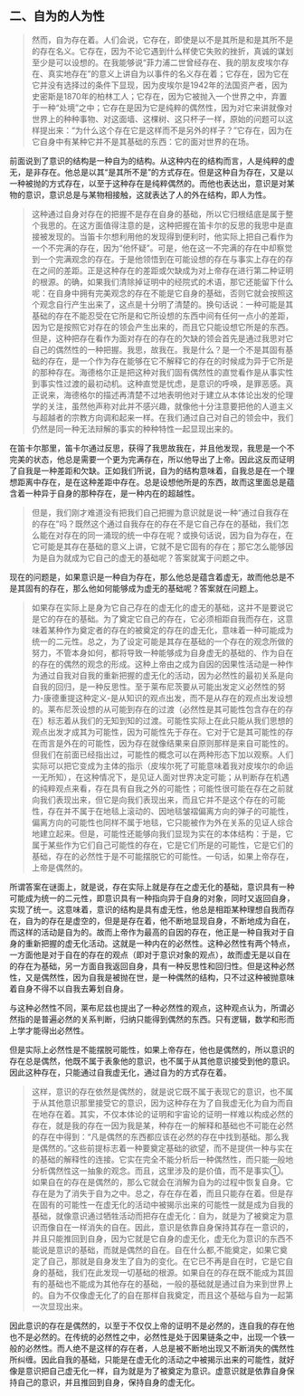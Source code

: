 <h2>二、自为的人为性</h2><blockquote data-pid="o0I_Ph9y">然而，自为存在着。人们会说，它存在，即使是以不是其所是和是其所不是的存在名义。它存在，因为不论它遇到什么样使它失败的挫折，真诚的谋划至少是可以设想的。在我能够说“菲力浦二世曾经存在、我的朋友皮埃尔存在、真实地存在”的意义上讲自为以事件的名义存在着；它存在，因为它在它并没有选择过的条件下显现，因为皮埃尔是1942年的法国资产者，因为史密斯是1870年的柏林工人；它存在，因为它被抛入一个世界之中，弃置于一种“处境”之中；它存在是因为它是纯粹的偶然性，因为对它来讲就像对世界上的种种事物、对这面墙、这棵树、这只杯子一样，原始的问题可以这样提出来：“为什么这个存在它是这样而不是另外的样子？”它存在，因为在它自身中有某种它并不是其基础的东西：它的面对世界的在场。</blockquote><p data-pid="-po4NzB3">前面说到了意识的结构是一种自为的结构。从这种内在的结构而言，人是纯粹的虚无，是非存在。他总是以其“是其所不是”的方式存在。但是这种自为存在，又是以一种被抛的方式存在，以至于这种存在是纯粹偶然的。而他也表达出，意识是对某物的意识，意识总是与某物相接触，这就表达了人的外在结构，即人为性。</p><blockquote data-pid="T5qsfTBu">这种通过自身对存在的把握不是存在自身的基础，所以它归根结底是属于整个我思的。在这方面值得注意的是，这种把握在笛卡尔的反思的我思中是直接被发现的。当笛卡尔想利用他的发现得到便利时，他实际上把自己看作为一个不完满的存在，因为“他怀疑”。可是，他在这一不完满的存在中却察觉到一个完满观念的存在。于是他领悟到在可能设想的存在与事实上存在的存在之间的差距。正是这种存在的差距或欠缺成为对上帝存在进行第二种证明的根源。的确，如果我们清除掉证明中的经院式的术语，那它还能留下什么呢：在自身中拥有完美观念的存在不能是它自身的基础，否则它就会按照这个观念自行产生出来了，这点是十分明了清楚的。换句话说：一种可能是其基础的存在不能忍受在它所是和它所设想的东西中间有任何一点小的差距，因为它是按照它对存在的领会产生出来的，而且它只能设想它所是的东西。但是，这种把存在看作为面对存在的存在的欠缺的领会首先是通过我思对它自己的偶然性的一种把握。我思，故我在。我是什么？是一个不是其固有基础的存在，是一个作为存在能够在它不解释它的存在的时候成为异于它所是的那种存在。海德格尔正是把这种对我们固有偶然性的直觉看作是从事实性到事实性过渡的最初动机。这种直觉是忧虑，是意识的呼唤，是罪恶感。真正说来，海德格尔的描述再清楚不过地表明他对于建立从本体论出发的伦理学的关注，虽然他声称对此并不感兴趣，就像他十分注意要把他的人道主义与超越者的宗教方向调和起来一样。在我们通过自己对自己的领会中，我们仍然是同一种无法辩解的事实的种种特性一起显现出来的。</blockquote><p data-pid="PRhZHwLF">在笛卡尔那里，笛卡尔通过反思，获得了我思故我在，并且他发现，我思是一个不完美的状态，他总是需要一个更为完满存在，所以他导出了上帝。因此这反而证明了自我是一种差距和欠缺。正如我们所说，自为的结构意味着，自我总是在一个理想距离中存在，是在这种差距中存在。总是设想他所是的东西，故而这里面总是蕴含着一种异于自身的那种存在，是一种内在的超越性。</p><blockquote data-pid="Yn3_Z4h5">但是，我们刚才难道没有把我们自己把握为意识就是说一种“通过自我存在的存在”吗？既然这个通过自我存在的存在不是它自己存在的基础，我们怎么能在对存在的同一涌现的统一中存在呢？或换句话说，因为自为存在，在它可能是其存在基础的意义上讲，它就不是它固有的存在；那它怎么能够因为是自为就成为它自己的虚无的基础呢？答案就寓于问题之中。</blockquote><p data-pid="dhjcDAFT">现在的问题是，如果意识是一种自为存在，那么他总是蕴含着虚无，故而他总是不是其固有的存在，那么他如何能够成为虚无的基础呢？答案就在问题上。</p><blockquote data-pid="gNYnvhrM">如果存在实际上是身为它自己存在的虚无化的虚无的基础，这并不是要说它是它的存在的基础。为了奠定它自己的存在，它必须相距自我而存在，这意味着某种作为奠定者的存在的被奠定的存在的虚无化，意味着一种可能成为统一的二元性。总之，为了设定可能是其存在基础的一个存在的观念所做的努力，不管本身如何，都将导致一种能够成为自身虚无的基础的、作为自在的存在的偶然的观念的形成。这种上帝由之成为自因的因果性活动是一种作为通过自我对自我的重新把握的虚无化的活动，因为必然性的最初关系是向自我的回归，是一种反思性。至于莱布尼茨要从可能出发定义必然性的努力-康德重提这种定义-是从知识的观点出发，而不是从存在的观点出发设想的。莱布尼茨设想的从可能到存在的过渡（必然性是其可能性包含存在的存在）标志着从我们的无知到知的过渡。可能性实际上在此只能从我们思想的观点出发才成其为可能性，因为可能性先于存在。它对于它是其可能性的存在而言是外在的可能性，因为存在就像结果来自原则那样是来自可能性的。但我们在前面已经指出过，可能性的概念可以在两种形态下加以观察。人们实际可以把它变成为主体的指示（皮埃尔死了可能意味着我对皮埃尔的命运一无所知），在这种情况下，是见证人面对世界决定可能；从判断存在机遇的纯粹观点来看，存在具有自我之外的可能性；可能性很可能在存在之前就向我们表现出来，但它是向我们表现出来，而且它并不是这个存在的可能性，存在并不属于在地毯上滚动的、因地毯皱褶偏离方向的弹子的可能性，偏离方向的可能性也同样不属于地毯，它只能被作为外在关系的见证人综合地建立起来。但是，可能性还能够向我们显现为实在的本体结构：于是，它属于某些作为它们自己可能性的存在，它是它们所是的可能性，它是它们的基础，存在的必然性于是不可能摆脱它的可能性。一句话，如果上帝存在，上帝是偶然的。</blockquote><p data-pid="g1J_6PIh">所谓答案在谜面上，就是说，存在实际上就是存在之虚无化的基础，意识具有一种可能成为统一的二元性，即意识具有一种指向异于自身的对象，同时又返回自身，实现了统一。这意味着，意识的结构是具有虚无性，他总是相距某种理想自我而存在，自为的存在是虚空的，但是是存在着，他不断地显现自身，不断地成为自在，而这样的活动是自为的。故而上帝作为最高的自因的存在，他正是一种自我对于自身的重新把握的虚无化活动。这就是一种内在的必然性。这种必然性有两个特点，一方面他是对于自在的存在的观点（即对于意识对象的观点），故而虚无是以自在的存在为基础，另一方面自我返回自身，具有一种反思性和回归性。但是这种必然性，又是偶然性，因为自我是被抛在世，是一种偶然的结构，只不过这种被抛意味着自身不得不以自我去筹划自身。</p><p data-pid="IR0y2EBj">与这种必然性不同，莱布尼兹也提出了一种必然性的观点，这种观点认为，所谓必然指的是普遍必然的关系判断，归纳只能得到偶然的东西。只有逻辑，数学和形而上学才能得出必然性。</p><p data-pid="-OqX7H_m">但是实际上必然性是不能摆脱可能性，如果上帝存在，他也是偶然的，所以意识的存在总是偶然，他既不属于表象他的意识，也不属于从其他意识接受到他的意识。因此这种存在，只能通过自我虚无化，通过自为的方式存在着。</p><blockquote data-pid="CqcqR-IB">这样，意识的存在依然是偶然的，就是说它既不属于表现它的意识，也不属于从其他意识那里接受它的意识，因为这种存在为了自我虚无化为自为而自在地存在着。其实，不仅本体论的证明和宇宙论的证明一样难以构成必然的存在，就是我的存在一因为我是某，种存在一的解释和基础也不可能在必然的存在中得到：“凡是偶然的东西都应该在必然的存在中找到基础。那么我是偶然的。”这些前提标志着一种要奠定基础的欲望，而不是提供一种与实在的基础的解释性的连接。它实在完全不能分析后一种偶然性，而只能一般地分析偶然性这一抽象的观念。而且，这里涉及的是价值，而不是事实①。如果自在的存在是偶然的，那么它就会在消解为自为的过程中恢复自身。它存在是为了消失于自为之中。总之，存在存在着，而且只能存在着。但是存在固有的可能性一在虚无化的活动中被揭示出来的可能性一就是成为自我的基础，就像意识通过牺牲活动而把存在虚无化：自为，就是为了被奠定为意识而像自在一样消失的自在。因此，意识是依靠自身保持其存在一意识的，并且只能推回到自身，因为它就是它自身的虚无化，虚无化为意识的东西不能说是意识的基础，而就是偶然的自在。自在什么都,不能奠定，如果它奠定了自己，那就是自身发生了自为的变化。在它已不再是自在时，它是它自身的基础，我们在此发现一切基础的根源。如果自在的存在既不能成为其固有的基础也不能成为其他存在的基础，一般的基础就是通过自为来到世界上的。自为不仅像虚无化了的自在那样自我奠定，而且这个基础与自为一起第一次显现出来。</blockquote><p data-pid="yzFSE029">因此意识的存在是偶然的，以至于不仅仅上帝的证明不是必然的，连自我的存在他也不是必然的。在传统的必然性之中，必然性是处于因果链条之中，出现一个铁一般的必然性。而人绝不是这样的存在者，人总是被不断地出现又不断消失的偶然性所纠缠。因此自我的基础，只能是在虚无化的活动之中被揭示出来的可能性，就好像是意识把自己虚无化一样，自为就是为了被奠定为意识。虚意识就是依靠自身保持自己的意识，并且推回到自身，保持自身的虚无化。</p><p></p>